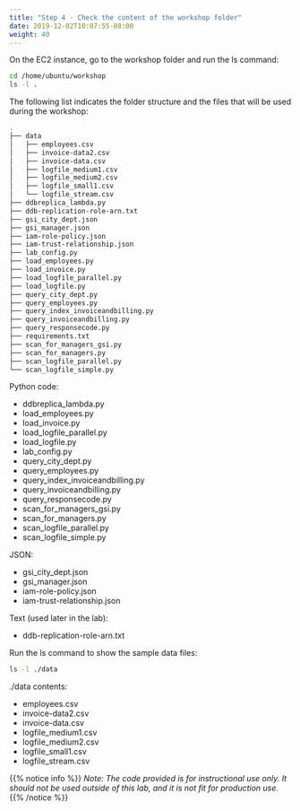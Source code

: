 ```yaml
---
title: "Step 4 - Check the content of the workshop folder"
date: 2019-12-02T10:07:55-08:00
weight: 40
---
```


On the EC2 instance, go to the workshop folder and run the ls command:

```bash
cd /home/ubuntu/workshop
ls -l .
```

The following list indicates the folder structure and the files that will be used during the workshop:

```bash
.
├── data
│   ├── employees.csv
│   ├── invoice-data2.csv
│   ├── invoice-data.csv
│   ├── logfile_medium1.csv
│   ├── logfile_medium2.csv
│   ├── logfile_small1.csv
│   └── logfile_stream.csv
├── ddbreplica_lambda.py
├── ddb-replication-role-arn.txt
├── gsi_city_dept.json
├── gsi_manager.json
├── iam-role-policy.json
├── iam-trust-relationship.json
├── lab_config.py
├── load_employees.py
├── load_invoice.py
├── load_logfile_parallel.py
├── load_logfile.py
├── query_city_dept.py
├── query_employees.py
├── query_index_invoiceandbilling.py
├── query_invoiceandbilling.py
├── query_responsecode.py
├── requirements.txt
├── scan_for_managers_gsi.py
├── scan_for_managers.py
├── scan_logfile_parallel.py
└── scan_logfile_simple.py
```

Python code:

- ddbreplica_lambda.py
- load_employees.py
- load_invoice.py
- load_logfile_parallel.py
- load_logfile.py
- lab_config.py
- query_city_dept.py
- query_employees.py
- query_index_invoiceandbilling.py
- query_invoiceandbilling.py
- query_responsecode.py
- scan_for_managers_gsi.py
- scan_for_managers.py
- scan_logfile_parallel.py
- scan_logfile_simple.py

JSON:

- gsi_city_dept.json
- gsi_manager.json
- iam-role-policy.json
- iam-trust-relationship.json

Text (used later in the lab):

- ddb-replication-role-arn.txt

Run the ls command to show the sample data files:

```bash
ls -l ./data
```

./data contents:

- employees.csv
- invoice-data2.csv
- invoice-data.csv
- logfile_medium1.csv
- logfile_medium2.csv
- logfile_small1.csv
- logfile_stream.csv

{{% notice info %}}
_Note: The code provided is for instructional use only. It should not be used outside of this lab, and it is not fit for production use._
{{% /notice %}}
